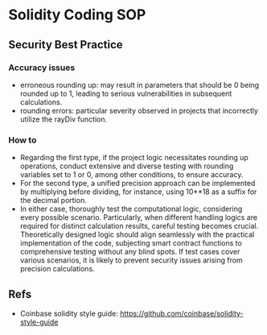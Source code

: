 # Solidity Coding SOP

## Security Best Practice

### Accuracy issues

* erroneous rounding up: may result in parameters that should be 0 being rounded up to 1, leading to serious vulnerabilities in subsequent calculations.
* rounding errors: particular severity observed in projects that incorrectly utilize the rayDiv function.

### How to

* Regarding the first type, if the project logic necessitates rounding up operations, conduct extensive and diverse testing with rounding variables set to 1 or 0, among other conditions, to ensure accuracy.
* For the second type, a unified precision approach can be implemented by multiplying before dividing, for instance, using 10**18 as a suffix for the decimal portion.
* In either case, thoroughly test the computational logic, considering every possible scenario. Particularly, when different handling logics are required for distinct calculation results, careful testing becomes crucial. Theoretically designed logic should align seamlessly with the practical implementation of the code, subjecting smart contract functions to comprehensive testing without any blind spots. If test cases cover various scenarios, it is likely to prevent security issues arising from precision calculations.

## Refs

* Coinbase solidity style guide: <https://github.com/coinbase/solidity-style-guide>
